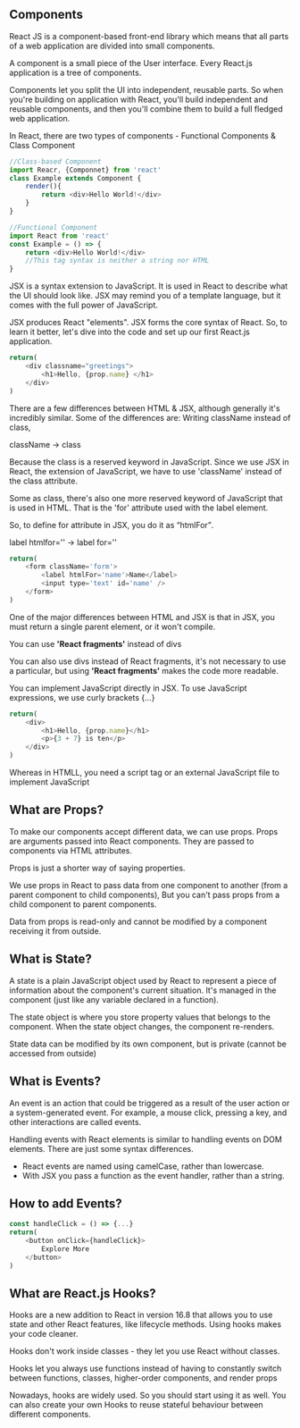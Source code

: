 ## Components

React JS is a component-based front-end library which means that all parts of a web application are divided into small components.

A component is a small piece of the User interface. Every React.js application is a tree of components.

Components let you split the UI into independent, reusable parts. So when you're building on application with React, you'll build independent and reusable components, and then you'll combine them to build a full fledged web application.

In React, there are two types of components - Functional Components & Class Component
```JavaScript
//Class-based Component
import Reacr, {Componnet} from 'react'
class Example extends Component {
	render(){
		return <div>Hello World!</div>
	}
}
```
```JavaScript
//Functional Component
import React from 'react'
const Example = () => {
	return <div>Hello World!</div>
	//This tag syntax is neither a string nor HTML
}
```

JSX is a syntax extension to JavaScript. It is used in React to describe what the UI should look like. JSX may remind you of a template language, but it comes with the full power of JavaScript.

JSX produces React "elements". JSX forms the core syntax of React. So, to learn it better, let's dive into the code and set up our first React.js application.

```JavaScript
return(
	<div classname="greetings">
		<h1>Hello, {prop.name} </h1>
	</div>
)
```

There are a few differences between HTML & JSX, although generally it's incredibly similar. Some of the differences are:
Writing className instead of class,
<p>className -> class</p>
Because the class is a reserved keyword in JavaScript. Since we use JSX in React, the extension of JavaScript, we have to use 'className' instead of the class attribute.

Some as class, there's also one more reserved keyword of JavaScript that is used in HTML. That is the 'for' attribute used with the label element.

So, to define for attribute in JSX, you do it as <q>htmlFor</q>.

<p>label htmlfor='' -> label for=''</p>

```JavaScript
return(
	<form className='form'>
		<label htmlFor='name'>Name</label>
		<input type='text' id='name' />
	</form>
)
```

One of the major differences between HTML and JSX is that in JSX, you must return a single parent element, or it won't compile.

You can use <b>'React fragments'</b> instead of divs

You can also use divs instead of React fragments, it's not necessary to use a particular, but using <b>'React fragments'</b> makes the code more readable.

You can implement JavaScript directly in JSX. To use JavaScript expressions, we use curly brackets {...}
```JavaScript
return(
	<div>
		<h1>Hello, {prop.name}</h1>
		<p>{3 + 7} is ten</p>
	</div>
)
```
Whereas in HTMLL, you need a script tag or an external JavaScript file to implement JavaScript

## What are Props?

To make our components accept different data, we can use props. Props are arguments passed into React components. They are passed to components via HTML attributes.

Props is just a shorter way of saying properties.

We use props in React to pass data from one component to another (from a parent component to child components), But you can't pass props from a child component to parent components.

Data from props is read-only and cannot be modified by a component receiving it from outside.

## What is State?

A state is a plain JavaScript object used by React to represent a piece of information about the component's current situation. It's managed in the component (just like any variable declared in a function).

The state object is where you store property values that belongs to the component. When the state object changes, the component re-renders.

State data can be modified by its own component, but is private (cannot be accessed from outside)

## What is Events?

An event is an action that could be triggered as a result of the user action or a system-generated event. For example, a mouse click, pressing a key, and other interactions are called events.

Handling events with React elements is similar to handling events on DOM elements. There are just some syntax differences.

- React events are named using camelCase, rather than lowercase.
- With JSX you pass a function as the event handler, rather than a string.

## How to add Events?

```JavaScript
const handleClick = () => {...}
return(
	<button onClick={handleClick}>
		Explore More
	</button>
)
```
## What are React.js Hooks?

Hooks are a new addition to React in version 16.8 that allows you to use state and other React features, like lifecycle methods. Using hooks makes your code cleaner.

Hooks don't work inside classes - they let you use React without classes.

Hooks let you always use functions instead of having to constantly switch between functions, classes, higher-order components, and render props

Nowadays, hooks are widely used. So you should start using it as well. You can also create your own Hooks to reuse stateful behaviour between different components.